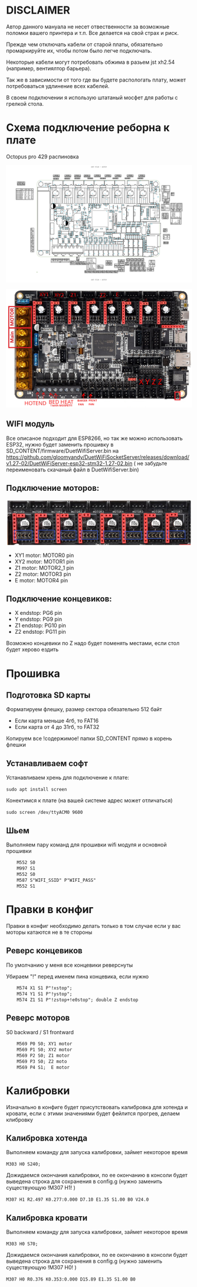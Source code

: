 # DISCLAIMER

Автор данного мануала не несет отвественности за возможные поломки вашего принтера и т.п. Все делается на свой страх и риск.

Прежде чем отключать кабели от старой платы, обязательно промаркируйте их, чтобы потом было легче подключать.

Некоторые кабели могут потребовать обжима в разьем jst xh2.54 (например, вентиялтор барьера). 

Так же в зависимости от того где вы будете распологать плату, может потребоваться удлинение всех кабелей.

В своем подключении я использую штатаный мосфет для работы с грелкой стола.

# Схема подключение реборна к плате

Octopus pro 429 распиновка

![alt text](./img/btt_octopus_pro_1.0_pins.png)

![alt text](./img/board_with_marks.jpg)

## WIFI модуль

Все описаное подходит для ESP8266, но так же можно использовать ESP32, нужно будет заменить прошивку в SD_CONTENT/firmware/DuetWifiServer.bin на https://github.com/gloomyandy/DuetWiFiSocketServer/releases/download/v1.27-02/DuetWiFiServer-esp32-stm32-1.27-02.bin ( не забудьте переименовать скачаный файл в DuetWifiServer.bin)

## Подключение моторов:

![alt text](./img/btt_octopus_1.1_spi.png)

- XY1 motor: MOTOR0 pin
- XY2 motor: MOTOR1 pin
- Z1 motor: MOTOR2_1 pin
- Z2 motor: MOTOR3 pin
- E motor: MOTOR4 pin

## Подключение концевиков:

- X endstop: PG6 pin
- Y endstop: PG9 pin
- Z1 endstop: PG10 pin
- Z2 endstop: PG11 pin

Возможно концевики по Z надо будет поменять местами, если стол будет херово ездить

# Прошивка

## Подготовка SD карты

Форматируем флешку, размер сектора обязательно 512 байт

- Если карта меньше 4гб, то FAT16
- Если карта от 4 до 31гб, то FAT32

Копируем все !содержимое! папки SD_CONTENT прямо в корень флешки

## Устанавливаем софт
Устанавливаем хрень для подключение к плате:

`sudo apt install screen`

Конектимся к плате (на вашей системе адрес может отличаться)

`sudo screen /dev/ttyACM0 9600`

## Шьем
Выполняем пару команд для прошивки wifi модуля и основной прошивки

```
	M552 S0
	M997 S1
	M552 S0
	M587 S"WIFI_SSID" P"WIFI_PASS"
	M552 S1
```

# Правки в конфиг

Правки в конфиг необходимо делать только в том случае если у вас моторы катаются не в те стороны


## Реверс концевиков

По умолчанию у меня все концевики реверснуты

Убираем "!" перед именем пина концевика, если нужно

```
	M574 X1 S1 P"!xstop";
	M574 Y1 S1 P"!ystop";
	M574 Z1 S1 P"!zstop+!e0stop"; double Z endstop
```

## Реверс моторов

S0 backward / S1 frontward

```
	M569 P0 S0; XY1 motor
	M569 P1 S0; XY2 motor
	M569 P2 S0; Z1 motor
	M569 P3 S0; Z2 moto
	M569 P4 S1;  E motor
```

# Калибровки

Изначально в конфиге будет присутствовать калибровка для хотенда и кровати, если с этими значениями будет фейлится прогрев, делаем клибровку

## Калибровка хотенда

Выполняем команду для запуска калибровки, займет некоторое время

`M303 H0 S240;`

Дожидаемся окончания калибровки, по ее окончанию в консоли будет выведена строка для сохранения в config.g (нужно заменить существующую !M307 H1! )

`M307 H1 R2.497 K0.277:0.000 D7.10 E1.35 S1.00 B0 V24.0`


## Калибровка кровати

Выполняем команду для запуска калибровки, займет некоторое время

`M303 H0 S70;`

Дожидаемся окончания калибровки, по ее окончанию в консоли будет выведена строка для сохранения в config.g (нужно заменить существующую !M307 H0! )

`M307 H0 R0.376 K0.353:0.000 D15.89 E1.35 S1.00 B0`

